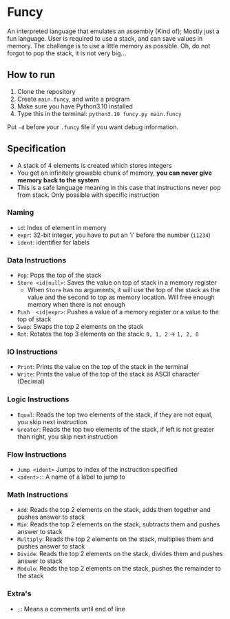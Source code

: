 # Funcy

An interpreted language that emulates an assembly (Kind of); Mostly just a fun language. 
User is required to use a stack, and can save values in memory. The challenge is to use 
a little memory as possible. Oh, do not forgot to pop the stack, it is not very big...

## How to run

1. Clone the repository
2. Create `main.funcy`, and write a program
3. Make sure you have Python3.10 installed
4. Type this in the terminal: `python3.10 funcy.py main.funcy`

Put `-d` before your `.funcy` file if you want debug information.

## Specification

- A stack of 4 elements is created which stores integers
- You get an infinitely growable chunk of memory, **you can never give memory back to the system**
- This is a safe language meaning in this case that instructions never pop from stack. Only possible with specific instruction

### Naming

- `id`: Index of element in memory
- `expr`: 32-bit integer, you have to put an 'i' before the number (`i1234`)
- `ident`: identifier for labels

### Data Instructions

- `Pop`: Pops the top of the stack
- `Store <id|null>`: Saves the value on top of stack in a memory register
  - When `Store` has no arguments, it will use the top of the stack as the value and the second to top as memory location. Will free enough memory when there is not enough
- `Push  <id|expr>`: Pushes a value of a memory register or a value to the top of stack
- `Swap`: Swaps the top 2 elements on the stack
- `Rot`: Rotates the top 3 elements on the stack: `0, 1, 2` -> `1, 2, 0`

### IO Instructions

- `Print`: Prints the value on the top of the stack in the terminal
- `Write`: Prints the value of the top of the stack as ASCII character (Decimal)

### Logic Instructions

- `Equal`: Reads the top two elements of the stack, if they are not equal, you skip next instruction	
- `Greater`: Reads the top two elements of the stack, if left is not greater than right, you skip next instruction

### Flow Instructions

- `Jump <ident>` Jumps to index of the instruction specified
- `<ident>:`: A name of a label to jump to

### Math Instructions

- `Add`: Reads the top 2 elements on the stack, adds them together and pushes answer to stack
- `Min`: Reads the top 2 elements on the stack, subtracts them and pushes answer to stack
- `Multiply`: Reads the top 2 elements on the stack, multiplies them and pushes answer to stack
- `Divide`: Reads the top 2 elements on the stack, divides them and pushes answer to stack
- `Modulo`: Reads the top 2 elements on the stack, pushes the remainder to the stack

### Extra's

- `;`: Means a comments until end of line